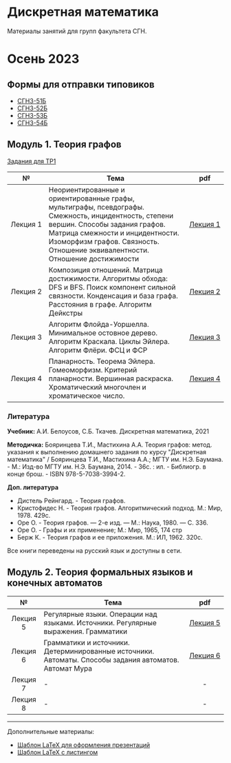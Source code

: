 # Дискретная математика

Материалы занятий для групп факультета СГН.

# Осень 2023

## Формы для отправки типовиков

- [СГН3-51Б](https://forms.gle/qcR4YfEFgpgUtmPn7)
- [СГН3-52Б](https://forms.gle/xkcT4PpRpCHpbRaZ7)
- [СГН3-53Б](https://forms.gle/kbb4g3eBURGrnr2L8)
- [СГН3-54Б](https://forms.gle/U5Ufx5CxZ6rBSX926)

## Модуль 1. Теория графов

[Задания для ТР1](https://drive.google.com/drive/folders/1ETk1QJshfPsRFixPoREdS1CfF6YEIr9L?usp=sharing)

| № | Тема | pdf |
|:---:|---|:---:|
|Лекция&nbsp;1| Неориентированные и ориентированные графы, мультиграфы, псевдографы. Смежность, инцидентность, степени вершин. Способы задания графов. Матрица смежности и инцидентности. Изоморфизм графов. Связность. Отношение эквивалентности. Отношение достижимости| [Лекция&nbsp;1](./lection_1.pdf) |
|Лекция&nbsp;2| Композиция отношений. Матрица достижимости. Алгоритмы обхода: DFS и BFS. Поиск компонент сильной связности. Конденсация и база графа. Расстояния в графе. Алгоритм Дейкстры | [Лекция&nbsp;2](./lection_2.pdf) |
|Лекция&nbsp;3| Алгоритм Флойда-Уоршелла. Минимальное остовное дерево. Алгоритм Краскала. Циклы Эйлера. Алгоритм Флёри. ФСЦ и ФСР | [Лекция&nbsp;3](./lection_3.pdf) |
|Лекция&nbsp;4| Планарность. Теорема Эйлера. Гомеоморфизм. Критерий планарности. Вершинная раскраска. Хроматический многочлен и хроматическое число. | [Лекция&nbsp;4](./lection_4.pdf) |

### Литература 

**Учебник:**
А.И. Белоусов, С.Б. Ткачев. Дискретная математика, 2021

**Методичка:**
Бояринцева Т.И., Мастихина А.А. Теория графов: метод. указания к выполнению домашнего задания по курсу "Дискретная математика" / Бояринцева Т.И., Мастихина А.А.; МГТУ им. Н.Э. Баумана. - М.: Изд-во МГТУ им. Н.Э. Баумана, 2014. - 36с. : ил. - Библиогр. в конце брош. - ISBN 978-5-7038-3994-2.

**Доп. литература**

- Дистель Рейнгард. - Теория графов.
- Кристофидес Н. - Теория графов. Алгоритмический подход. М.: Мир, 1978. 429c.
- Оре О. - Теория графов. — 2-е изд. — М.: Наука, 1980. — С. 336.
- Оре О. - Графы и их применение; М.: Мир, 1965, 174 стр
- Берж К. - Теория графов и ее приложения. М.: ИЛ, 1962. 320c.

Все книги переведены на русский язык и доступны в сети.

## Модуль 2. Теория формальных языков и конечных автоматов

| № | Тема | pdf |
|:---:|---|:---:|
|Лекция 5| Регулярные языки. Операции над языками. Источники. Регулярные выражения. Грамматики | [Лекция&nbsp;5](./lection_5.pdf) |
|Лекция 6| Грамматики и источники. Детерминированные источники. Автоматы. Способы задания автоматов. Автомат Мура | [Лекция&nbsp;6](./lection_6.pdf) |
|Лекция 7| - | - |
|Лекция 8| - | - |
---

Дополнительные материалы:
- [Шаблон LaTeX для оформления презентаций](https://github.com/tru17v/LaTeX-template-for-presentations)
- [Шаблон LaTeX с листингом](https://github.com/tru17v/bmstu-python/tree/main/LaTeX%20-%20listing)
